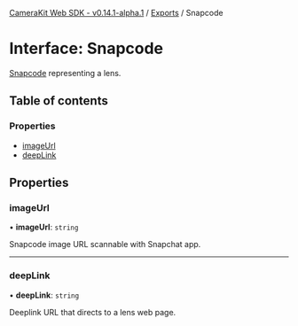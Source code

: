 [CameraKit Web SDK - v0.14.1-alpha.1](../README.md) / [Exports](../modules.md) / Snapcode

# Interface: Snapcode

[Snapcode](https://scan.snapchat.com/snapcodes) representing a lens.

## Table of contents

### Properties

- [imageUrl](Snapcode.md#imageurl)
- [deepLink](Snapcode.md#deeplink)

## Properties

### imageUrl

• **imageUrl**: `string`

Snapcode image URL scannable with Snapchat app.

___

### deepLink

• **deepLink**: `string`

Deeplink URL that directs to a lens web page.
